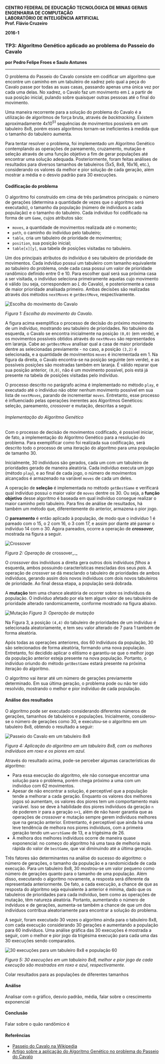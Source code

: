 <dl>
<p><strong>
CENTRO FEDERAL DE EDUCAÇÃO TECNOLÓGICA DE MINAS GERAIS<br>
ENGENHARIA DE COMPUTAÇÃO<br>
LABORATÓRIO DE INTELIGÊNCIA ARTIFICIAL<br>
Prof. Flávio Cruzeiro<br>

<p>2016-1</p>
</strong></p>
</dl>

### TP3: Algoritmo Genético aplicado ao problema do Passeio do Cavalo
**por Pedro Felipe Froes e Saulo Antunes**

---

O problema do Passeio do Cavalo consiste em codificar um algoritmo que encontre um caminho em um tabuleiro de xadrez pelo qual a peça do Cavalo passe por todas as suas casas, passando apenas uma única vez por cada uma delas. No xadrez, o Cavalo faz um movimento em _L_ a partir de sua posição inicial, pulando sobre quaisquer outras pessoas até o final do movimento.

Uma maneira recorrente para a solução do problema do Cavalo é a utilização de algoritmos de força bruta, através de _backtracking_. Existem aproximadamente 4x10<sup>51</sup> sequências de movimentos possíveis em um tabuleiro 8x8, porém esses algoritmos tornam-se ineficientes à medida que o tamanho do tabuleiro aumenta.

Para tentar resolver o problema, foi implementado um Algoritmo Genético contemplando as operações de pareamento, cruzamento, mutação e seleção através de uma função objetivo a fim de gerar populações até encontrar uma solução adequada. Posteriormente, foram feitas análises de resultados para diversos tamanhos de tabuleiros (5x5, 8x8, 16x16, etc.), considerando os valores da melhor e pior solução de cada geração, além mostrar a média e o desvio padrão para 30 execuções.

#### Codificação do problema

O algoritmo foi construído em cima de três parâmetros principais: o número de gerações (determina a quantidade de vezes que o algoritmo será executado), o tamanho da população (número de indíviduos a cada população) e o tamanho do tabuleiro. Cada indivíduo foi codificado na forma de um `Game`, cujos atributos são:
* `moves`, a quantidade de movimentos realizada até o momento;
* `path`, o caminho do indivíduo pelo tabuleiro;
* `table`, cria um tabuleiro de prioridade de movimentos;
* `position`, sua posição inicial;
* `table[x][y]`, sua tabela de posições visitadas no tabuleiro.

Um dos princípais atributos do indivíduo é seu tabuleiro de prioridade de movimentos. Cada indvíduo possui um tabuleiro com tamanho equivalente ao tabuleiro do problema, onde cada casa possui um valor de prioridade randômico definido entre 0 e 10. Para escolher qual será sua próxima casa a ser visitada, o indivíduo seleciona primeiramente aquelas cujo movimento é válido (ou seja, correspondem ao _L_ do Cavalo), e posteriormente a casa de maior prioridade analisada primeiro. Ambas decisões são realizadas através dos métodos `nextMoves` e `getBestMove`, respectivamente.

![Escolha do movimento do Cavalo](img/makemove.png)

_Figura 1: Escolha do movimento do Cavalo._

A figura acima exemplifica o processo de decisão do próximo movimento de um indivíduo, mostrando seu tabuleiro de prioridades. No tabuleiro da esquerda, o Cavalo se encontra inicialmente na posição `(0,0)` (em verde), e os movimentos possíveis obtidos através do `nextMoves` são representados em laranja. Cabe ao `getBestMove` analisar qual a casa de maior prioridade dentre as selecionadas previamente - no caso, a posição `(3,2)` é selecionada, e a quantidade de movimentos `moves` é incrementada em 1. Na figura da direita, o Cavalo encontra-se na posição seguinte (em verde), e as possíveis posições são mostradas também em laranja. É válido reparar que sua posição anterior, `(0,0)`, não é um movimento possível, pois está já presente na tabela de posições visitadas pelo indivíduo.

O processo descrito no parágrafo acima é implementado no método `play`, e executado até o indíviduo não obter nenhum movimento possível em sua lista de `nextMoves`, parando de incrementar `moves`. Entretanto, esse processo é influenciado pelas operações inerentes aos Algoritmos Genéticos: seleção, pareamento, _crossover_ e mutação, descritas a seguir.

###### Implementação do Algoritmo Genético

Com o processo de decisão de movimentos codificado, é possível iniciar, de fato, a implementação do Algoritmo Genético para a resolução do problema. Para exemplificar como foi realizada sua codificação, será descrito todo o processo de uma iteração do algoritmo para uma população de tamanho 30.

Inicialmente, 30 indíviduos são gerados, cada um com um tabuleiro de prioridades gerado de maneira aleatória. Cada indivíduo executa um jogo (método `play`), e ao final de cada jogo, o número de movimentos alcançados é armazenado na variável `moves` de cada um deles.

A operação de **seleção** é implementada no método `getBestGame` e verificará qual indivíduo possui o maior valor de `moves` dentre os 30. Ou seja, a **função objetivo** desse algoritmo é baseada em qual indivíduo consegue realizar o maior caminho pelo tabuleiro. Para fins de análise de resultados, há também um método que, diferentemente do anterior, armazena o pior jogo.

O **pareamento** é então aplicado à população, de modo que o indivíduo 1 é pareado com o 15, o 2 com 16, o 3 com 17, e assim por diante até parear o indivíduo 14 com o 30. Agora pareados, ocorre a operação de **_crossover_**, mostrada na figura a seguir.

![Crossover](img/crossover.png)

_Figura 2: Operação de_ crossover_._

O _crossover_ dos indivíduos a direita gera outros dois indivíduos _filhos_ a esquerda, ambos possuindo características mescladas dos seus _pais_. A operação de _crossver_ se dá mesclando o tabuleiro de prioridades de ambos indivíduos, gerando assim dois novos indivíduos com dois novos tabuleiros de prioridade. Ao final dessa etapa, a população será dobrada.

A **mutação** tem uma chance aleatória de ocorrer sobre os indivíduos da população. O indivíduo afetado por ela tem algum valor de seu tabuleiro de prioridade alterado randomicamente, conforme mostrado na figura abaixo.

![Mutação](img/mutation.png)
_Figura 3: Operação de mutação_

Na Figura 3, a posição `(4,4)` do tabuleiro de prioridades de um indivíduo é selecionada aleatoriamente, e tem seu valor alterado de 7 para 1 também de forma aleatória.

Após todas as operações anteriores, dos 60 indivíduos da população, 30 são selecionados de forma aleatória, formando uma nova população. Entretanto, foi decidido aplicar o elitismo e garantiu-se que o melhor jogo da população anterior esteja presente na nova população. Portanto, o indivíduo oriundo do método `getBestGame` estará presente na próxima iteração do algoritmo.

O algoritmo vai iterar até um número de gerações previamente determinado. Em sua última geração, o problema pode ou não ter sido resolvido, mostrando o melhor e pior indivíduo de cada população.

#### Análise dos resultados

O algoritmo pode ser executado considerando diferentes números de gerações, tamanhos de tabuleiros e populações. Inicialmente, considerou-se o número de gerações como 30, e executou-se o algoritmo em um tabuleiro 8x8, obtendo o resultado a seguir:

![Passeio do Cavalo em um tabuleiro 8x8](img/data1.png)

_Figura 4: Aplicação do algoritmo em um tabuleiro 8x8, com os melhores indivíduos em roxo e os piores em azul._

Através do resultado acima, pode-se perceber algumas características do algoritmo:
* Para essa execução do algoritmo, ele não consegue encontrar uma solução para o problema, porém chega próximo a uma com um indivíduo com 62 movimentos.
* Apesar de não encontrar a solução, é perceptível que a população tende a melhorar a cada geração. Enquanto os valores dos melhores jogos só aumentam, os valores dos piores tem um comportamento mais variável. Isso se deve à habilidade dos piores indivíduos da geração `n` de poderem ir para a geração `n+1`, além de não haver garantia que as operações de _crossover_ e mutação sempre gerem indivíduos melhores que na geração anterior. Entrentanto, é perceptível que ainda há uma leve tendência de melhora nos piores indivíduos, com a primeira geração tendo um `worstGame` de 13, e a trigésima de 26.
* A melhora dos melhores indivíduos ocorre de maneira quase exponencial: no começo do algoritmo há uma taxa de melhoria mais rápida do valor de `bestGame`, que vai diminuindo até a última geração.

Três fatores são determinantes na análise do sucesso do algoritmo: o número de gerações, o tamanho da população e a randomicidade de cada execução. Para um tabuleiro 8x8, 30 mostrou-se um valor pequeno como número de gerações quanto para o tamanho de uma população. Além disso, executando o algoritmo novamente, a resposta será diferente da representada anteriormente. De fato, a cada execução, a chance de que as resposta do algoritmo seja equivalente à anterior é mínima, dado que os tabuleiros de prioridades para cada indivíduo, bem como as operações de mutação, têm natureza aleatória. Portanto, aumentando o número de indvíduos e de gerações, aumenta-se também a chance de que um dos indivíduos contribua aleatoriamente para encontrar a solução do problema.

A seguir, foram executado 30 vezes o algoritmo ainda para o tabuleiro 8x8, com cada execução considerando 30 gerações e aumentando a população para 60 indivíduos. Uma análise gráfica das 30 execuções é mostrada a seguir, com o melhor e pior jogo da trigésima execução para cada uma das 30 execuções sendo comparados.

![30 execuções para um tabuleiro 8x8 e população 60](img/data2.png)

_Figura 5: 30 execuções em um tabuleiro 8x8, melhor e pior jogo de cada execução são mostrados em roxo e azul, respectivamente._



Colar resultados para as populações de diferentes tamanhos

#### Análise

Analisar com o gráfico, desvio padrão, média, falar sobre o crescimento exponencial

#### Conclusão

Falar sobre o quão randômico é

#### Referências

* [Passeio do Cavalo na Wikipedia](https://en.wikipedia.org/wiki/Knight%27s_tour "Knight's Tour")
* [Artigo sobre a aplicação do Algoritmo Genético no problema do Passeio do Cavalo](http://citeseerx.ist.psu.edu/viewdoc/download?rep=rep1&type=pdf&doi=10.1.1.115.3709)
